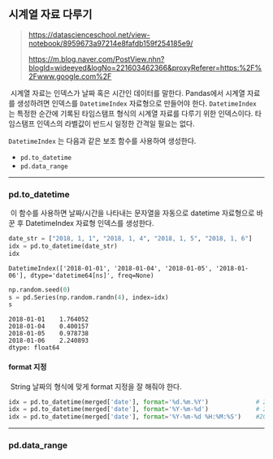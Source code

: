 ## 시계열 자료 다루기

> https://datascienceschool.net/view-notebook/8959673a97214e8fafdb159f254185e9/
>
> https://m.blog.naver.com/PostView.nhn?blogId=wideeyed&logNo=221603462366&proxyReferer=https:%2F%2Fwww.google.com%2F



​	시계열 자료는 인덱스가 날짜 혹은 시간인 데이터를 말한다. Pandas에서 시계열 자료를 생성하려면 인덱스를 ``DatetimeIndex`` 자료형으로 만들어야 한다. ``DatetimeIndex`` 는 특정한 순간에 기록된 타임스탬프 형식의 시계열 자료를 다루기 위한 인덱스이다. 타임스탬프 인덱스의 라벨값이 반드시 일정한 간격일 필요는 없다.

``DatetimeIndex`` 는 다음과 같은 보조 함수를 사용하여 생성한다.

- ``pd.to_datetime``
- ``pd.data_range``

---

### pd.to_datetime

​	이 함수를 사용하면 날짜/시간을 나타내는 문자열을 자동으로 datetime 자료형으로 바꾼 후 DatetimeIndex 자료형 인덱스를 생성한다.

```python
date_str = ["2018, 1, 1", "2018, 1, 4", "2018, 1, 5", "2018, 1, 6"]
idx = pd.to_datetime(date_str)
idx
```

```
DatetimeIndex(['2018-01-01', '2018-01-04', '2018-01-05', '2018-01-06'], dtype='datetime64[ns]', freq=None)
```

```python
np.random.seed(0)
s = pd.Series(np.random.randn(4), index=idx)
s
```

```
2018-01-01    1.764052
2018-01-04    0.400157
2018-01-05    0.978738
2018-01-06    2.240893
dtype: float64
```



#### format 지정

​	String 날짜의 형식에 맞게 format 지정을 잘 해줘야 한다.

```python
idx = pd.to_datetime(merged['date'], format='%d.%m.%Y')				# 2019.01.01
idx = pd.to_datetime(merged['date'], format='%Y-%m-%d')				# 2019-01-01
idx = pd.to_datetime(merged['date'], format='%Y-%m-%d %H:%M:%S')	#2019-01-01 01:01:00
```



---

### pd.data_range





